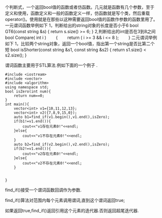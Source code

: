 个判断式，一个返回bool值的函数或者仿函数。几元就是函数有几个参数，至于定义和使用，函数定义和一般的函数定义一样，仿函数就是写个类，然后重载operator()。使用就是在那些以这种需要返回bool值的函数作参数的函数里用了。
一元谓词函数举例如下
1，判断给出的string对象的长度是否小于6
bool GT6(const string &s)
{
return s.size() >= 6;
}
2,判断给出的int是否在3到8之间
bool Compare( int i ) 
　　{ 
　　return ( i >= 3 && i <= 8 ); 
　　}
二元谓词举例如下
1，比较两个string对象，返回一个bool值，指出第一个string是否比第二个短
bool isShorter(const string &s1, const string &s2)
{
return s1.size() < s2.size();
}

谓词函数主要用于STL算法.例如下面的一个例子 .
```
#include <iostream>
#include <vector>
#include <algorithm>
using namespace std;
bool isZero(int num){
	return num==0;	
}
int main(){
	vector<int> v1={10,11,12,13};
	vector<int> v2({7,8,9,15,0});
	auto b1=find_if(v1.begin(),v1.end(),isZero);
	if(b1!=v1.end()){
		cout<<"v1存在元素0!"<<endl;
	}else{
		cout<<"v1不存在元素0!"<<endl;
	}
	auto b2=find_if(v2.begin(),v2.end(),isZero);
	if(b2!=v1.end()){
		cout<<"v2存在元素0!"<<endl;
	}else{
		cout<<"v2不存在元素0!"<<endl;
	}
	
	
}
```
find_if()接受一个谓词函数回调作为参数.

find_if()算法对范围内每个元素调用谓词,直到这个谓词返回true;

如果返回true,find_if()返回引用这个元素的迭代器.否则返回超尾迭代器.
